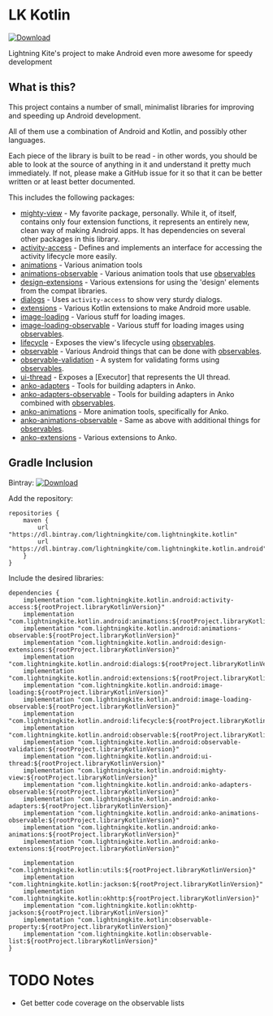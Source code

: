 # LK Kotlin

[ ![Download](https://api.bintray.com/packages/lightningkite/com.lightningkite.kotlin.android/extensions/images/download.svg) ](https://bintray.com/lightningkite/com.lightningkite.kotlin.android/extensions/_latestVersion)

Lightning Kite's project to make Android even more awesome for speedy development

## What is this?

This project contains a number of small, minimalist libraries for improving and speeding up Android development.

All of them use a combination of Android and Kotlin, and possibly other languages.

Each piece of the library is built to be read - in other words, you should be able to look at the source of anything in it and understand it pretty much immediately.  If not, please make a GitHub issue for it so that it can be better written or at least better documented.

This includes the following packages:

- [mighty-view](mighty-view/README.md) - My favorite package, personally.  While it, of itself, contains only four extension functions, it represents an entirely new, clean way of making Android apps.  It has dependencies on several other packages in this library.
- [activity-access](activity-access/README.md) - Defines and implements an interface for accessing the activity lifecycle more easily.
- [animations](animations/README.md) - Various animation tools
- [animations-observable](animations-observable/README.md) - Various animation tools that use [observables](https://github.com/lightningkite/lk-kotlin)
- [design-extensions](design-extensions/README.md) - Various extensions for using the 'design' elements from the compat libraries.
- [dialogs](dialogs/README.md) - Uses `activity-access` to show very sturdy dialogs.
- [extensions](extensions/README.md) - Various Kotlin extensions to make Android more usable.
- [image-loading](image-loading/README.md) - Various stuff for loading images.
- [image-loading-observable](image-loading-observable/README.md) - Various stuff for loading images using [observables](https://github.com/lightningkite/lk-kotlin).
- [lifecycle](lifecycle/README.md) - Exposes the view's lifecycle using [observables](https://github.com/lightningkite/lk-kotlin).
- [observable](observable/README.md) - Various Android things that can be done with [observables](https://github.com/lightningkite/lk-kotlin).
- [observable-validation](observable-validation/README.md) - A system for validating forms using [observables](https://github.com/lightningkite/lk-kotlin).
- [ui-thread](ui-thread/README.md) - Exposes a [Executor] that represents the UI thread.
- [anko-adapters](anko-adapters/README.md) - Tools for building adapters in Anko.
- [anko-adapters-observable](anko-adapters-observable/README.md) - Tools for building adapters in Anko combined with [observables](https://github.com/lightningkite/lk-kotlin).
- [anko-animations](anko-animations/README.md) - More animation tools, specifically for Anko.
- [anko-animations-observable](anko-animations-observable/README.md) - Same as above with additional things for [observables](https://github.com/lightningkite/lk-kotlin).
- [anko-extensions](anko-extensions/README.md) - Various extensions to Anko.


## Gradle Inclusion

Bintray: [ ![Download](https://api.bintray.com/packages/lightningkite/com.lightningkite.kotlin.android/extensions/images/download.svg) ](https://bintray.com/lightningkite/com.lightningkite.kotlin.android/extensions/_latestVersion)

Add the repository:

```
repositories {
    maven {
        url "https://dl.bintray.com/lightningkite/com.lightningkite.kotlin"
        url "https://dl.bintray.com/lightningkite/com.lightningkite.kotlin.android"
    }
}
```

Include the desired libraries:

```
dependencies {
    implementation "com.lightningkite.kotlin.android:activity-access:${rootProject.libraryKotlinVersion}"
    implementation "com.lightningkite.kotlin.android:animations:${rootProject.libraryKotlinVersion}"
    implementation "com.lightningkite.kotlin.android:animations-observable:${rootProject.libraryKotlinVersion}"
    implementation "com.lightningkite.kotlin.android:design-extensions:${rootProject.libraryKotlinVersion}"
    implementation "com.lightningkite.kotlin.android:dialogs:${rootProject.libraryKotlinVersion}"
    implementation "com.lightningkite.kotlin.android:extensions:${rootProject.libraryKotlinVersion}"
    implementation "com.lightningkite.kotlin.android:image-loading:${rootProject.libraryKotlinVersion}"
    implementation "com.lightningkite.kotlin.android:image-loading-observable:${rootProject.libraryKotlinVersion}"
    implementation "com.lightningkite.kotlin.android:lifecycle:${rootProject.libraryKotlinVersion}"
    implementation "com.lightningkite.kotlin.android:observable:${rootProject.libraryKotlinVersion}"
    implementation "com.lightningkite.kotlin.android:observable-validation:${rootProject.libraryKotlinVersion}"
    implementation "com.lightningkite.kotlin.android:ui-thread:${rootProject.libraryKotlinVersion}"
    implementation "com.lightningkite.kotlin.android:mighty-view:${rootProject.libraryKotlinVersion}"
    implementation "com.lightningkite.kotlin.android:anko-adapters-observable:${rootProject.libraryKotlinVersion}"
    implementation "com.lightningkite.kotlin.android:anko-adapters:${rootProject.libraryKotlinVersion}"
    implementation "com.lightningkite.kotlin.android:anko-animations-observable:${rootProject.libraryKotlinVersion}"
    implementation "com.lightningkite.kotlin.android:anko-animations:${rootProject.libraryKotlinVersion}"
    implementation "com.lightningkite.kotlin.android:anko-extensions:${rootProject.libraryKotlinVersion}"
    
    implementation "com.lightningkite.kotlin:utils:${rootProject.libraryKotlinVersion}"
    implementation "com.lightningkite.kotlin:jackson:${rootProject.libraryKotlinVersion}"
    implementation "com.lightningkite.kotlin:okhttp:${rootProject.libraryKotlinVersion}"
    implementation "com.lightningkite.kotlin:okhttp-jackson:${rootProject.libraryKotlinVersion}"
    implementation "com.lightningkite.kotlin:observable-property:${rootProject.libraryKotlinVersion}"
    implementation "com.lightningkite.kotlin:observable-list:${rootProject.libraryKotlinVersion}"
}
```

# TODO Notes

- Get better code coverage on the observable lists
